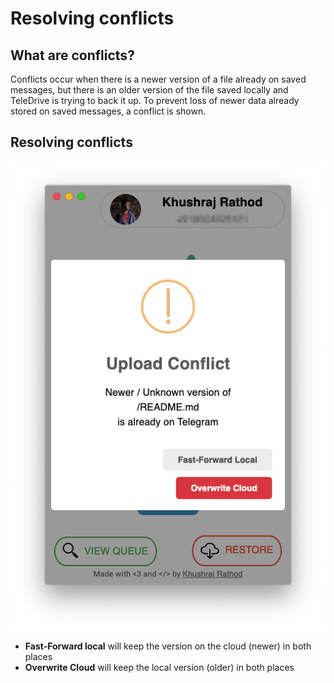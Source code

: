 # Resolving conflicts

## What are conflicts?

Conflicts occur when there is a newer version of a file already on saved messages,
but there is an older version of the file saved locally and TeleDrive is trying to back it up.
To prevent loss of newer data already stored on saved messages, a conflict is shown.

## Resolving conflicts

![Resolving conflicts](../../images/features.resolvingConflicts/conflict.png)

- **Fast-Forward local** will keep the version on the cloud (newer) in both places
- **Overwrite Cloud** will keep the local version (older) in both places
